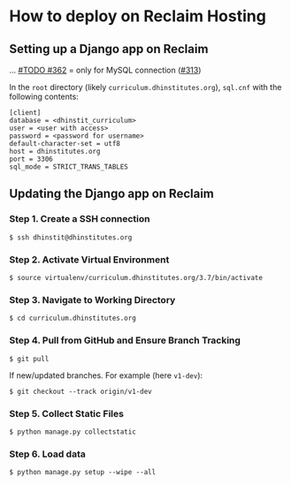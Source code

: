 # How to deploy on Reclaim Hosting

## Setting up a Django app on Reclaim

... [#TODO #362](https://github.com/DHRI-Curriculum/django-app/issues/362) = only for MySQL connection ([#313](https://github.com/DHRI-Curriculum/django-app/issues/313))

In the `root` directory (likely `curriculum.dhinstitutes.org`), `sql.cnf` with the following contents:

```
[client]
database = <dhinstit_curriculum>
user = <user with access>
password = <password for username>
default-character-set = utf8
host = dhinstitutes.org
port = 3306
sql_mode = STRICT_TRANS_TABLES
```

## Updating the Django app on Reclaim

### Step 1. Create a SSH connection

```console
$ ssh dhinstit@dhinstitutes.org
```

### Step 2. Activate Virtual Environment

```console
$ source virtualenv/curriculum.dhinstitutes.org/3.7/bin/activate
```

### Step 3. Navigate to Working Directory

```console
$ cd curriculum.dhinstitutes.org
```

### Step 4. Pull from GitHub and Ensure Branch Tracking

```console
$ git pull
```

If new/updated branches. For example (here `v1-dev`):

```console
$ git checkout --track origin/v1-dev
```

### Step 5. Collect Static Files

```console
$ python manage.py collectstatic
```

### Step 6. Load data

```console
$ python manage.py setup --wipe --all
```